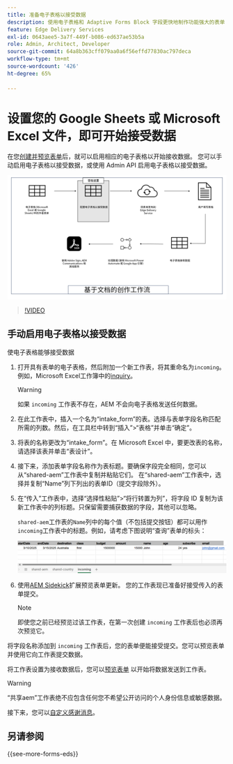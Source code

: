 ```yaml
---
title: 准备电子表格以接受数据
description: 使用电子表格和 Adaptive Forms Block 字段更快地制作功能强大的表单！
feature: Edge Delivery Services
exl-id: 0643aee5-3a7f-449f-b086-ed637ae53b5a
role: Admin, Architect, Developer
source-git-commit: 64a8b363cff079aa0a6f56effd77830ac797deca
workflow-type: tm+mt
source-wordcount: '426'
ht-degree: 65%

---
```


# 设置您的 Google Sheets 或 Microsoft Excel 文件，即可开始接受数据


在您[创建并预览表单](/help/edge/docs/forms/create-forms.md)后，就可以启用相应的电子表格以开始接收数据。 您可以手动启用电子表格以接受数据，或使用 Admin API 启用电子表格以接受数据。

![基于文档的创作生态系统](/help/edge/assets/document-based-authoring-workflow-enable-sheet-to-accept-data.png)


>[!VIDEO](https://video.tv.adobe.com/v/3427489?quality=12&learn=on)



## 手动启用电子表格以接受数据

使电子表格能够接受数据

1. 打开具有表单的电子表格，然后附加一个新工作表，将其重命名为`incoming`。 例如，Microsoft Excel工作簿中的[inquiry](/help/edge/assets/enquiry.xlsx)。

   >[!WARNING]
   >
   > 如果 `incoming` 工作表不存在，AEM 不会向电子表格发送任何数据。

1. 在此工作表中，插入一个名为“intake_form”的表。选择与表单字段名称匹配所需的列数。然后，在工具栏中转到“插入”>“表格”并单击“确定”。

1. 将表的名称更改为“intake_form”。在 Microsoft Excel 中，要更改表的名称，请选择该表并单击“表设计”。

1. 接下来，添加表单字段名称作为表标题。要确保字段完全相同，您可以从“shared-aem”工作表中复制并粘贴它们。  在“shared-aem”工作表中，选择并复制“Name”列下列出的表单ID（提交字段除外）。

1. 在“传入”工作表中，选择“选择性粘贴”>“将行转置为列”，将字段 ID 复制为该新工作表中的列标题。只保留需要捕获数据的字段，其他可以忽略。

   `shared-aem`工作表的`Name`列中的每个值（不包括提交按钮）都可以用作`incoming`工作表中的标题。例如，请考虑下图说明“查询”表单的标头：

   ![“contact-us”表单的字段](/help/edge/assets/contact-us-form-excel-sheet-fields.png)

1. 使用[AEM Sidekick](https://www.aem.live/developer/tutorial#preview-and-publish-your-content)扩展预览表单更新。 您的工作表现已准备好接受传入的表单提交。

   >[!NOTE]
   >
   >即使您之前已经预览过该工作表，在第一次创建 `incoming` 工作表后也必须再次预览它。


将字段名称添加到 `incoming` 工作表后，您的表单便能接受提交。您可以预览表单并使用它向工作表提交数据。

将工作表设置为接收数据后，您可以[预览表单](/help/edge/docs/forms/create-forms.md#preview-the-form-using-your-edge-delivery-service-eds-page) <!--or [use POST requests](#use-admin-apis-to-send-data-to-your-sheet)-->以开始将数据发送到工作表。

>[!WARNING]
>
>  “共享aem”工作表绝不应包含任何您不希望公开访问的个人身份信息或敏感数据。

<!--
### Use Admin APIs to enable a spreadsheet to accept data

You can also send a POST request to the form to enable it to accept data and configure headers for the `incoming` sheet. Upon receiving the POST request, the service analyzes the body of request and autonomously generates the essential headers and sheets needed for data ingestion.

To use Admin APIs to enable a spreadsheet to accept data: 


1. Open the workbook that you have created and change the name of the default sheet to `incoming`. 

    >[!WARNING] 
    >
    > If the `incoming` sheet doesn't exist, AEM won't send any data to this workbook.

1. Preview the sheet in the sidekick.

    >[!NOTE] 
    >
    >Even if you have previewed the sheet before, you must preview it again after creating the `incoming` sheet for the first time.

1. Send the POST request to generate the appropriate headers in the `incoming` sheet, and add the `shared-default` sheets to your spread sheet, if it does not exist already.

    To understand how to format the POST request for setting up your sheet, refer to the [Admin API documentation](https://www.aem.live/docs/admin.html#tag/authentication/operation/profile). You can look at the example provided below: 

    **Request** 
    
    ```JSON

    POST 'https://admin.aem.page/form/{owner}/{repo}/{branch}/contact-us.json' \
    --header 'Content-Type: application/json' \
    --data '{
        "data": {
            "Email": "john@wknd.com",
            "Name": "John",
            "Subject": "Regarding Product Inquiry",
            "Message": "I have some questions about your products.",
            "Phone": "123-456-7890",
            "Company": "Adobe Inc.",
            "Country": "United States",
            "PreferredContactMethod": "Email",
            "SubscribeToNewsletter": true
        }
    }'

    ```


    **Response**

    ```JSON

    HTTP/2 200 
    content-type: application/json
    x-invocation-id: 1b3bd30a-8cfb-4f85-a662-4b1f7cf367c5
    cache-control: no-store, private, must-revalidate
    accept-ranges: bytes
    date: Sat, 10 Feb 2024 09:26:48 GMT
    via: 1.1 varnish
    x-served-by: cache-del21736-DEL
    x-cache: MISS
    x-cache-hits: 0
    x-timer: S1707557205.094883,VS0,VE3799
    strict-transport-security: max-age=31557600
    content-length: 138

    {"rowCount":2,"columns":["Email","Name","Subject","Message","Phone","Company","Country",      "PreferredContactMethod","SubscribeToNewsletter"]}%

    ```

    You can use tools like curl or Postman to execute this POST request, as demonstrated below:

    ```JSON

    curl -s -i -X POST 'https://admin.aem.page/form/wkndform/wefinance/main/contact-us.json' \
        --header 'Content-Type: application/json' \
        --data '{
            "data": {
                "Email": "john@wknd.com",
                "Name": "John",
                "Subject": "Regarding Product Inquiry",
                "Message": "I have some questions about your products.",
                "Phone": "123-456-7890",
                "Company": "Wknd Inc.",
                "Country": "United States",
                "PreferredContactMethod": "Email",
                "SubscribeToNewsletter": true
        }
    }'

    ```

    The above mentioned POST request provides sample data, including both form fields and their respective sample values. This data is used by the Admin service to set up the form.

    Your form is now enabled to accept data. You also observe the following changes in your spreadsheet: 

## Automatic changes to sheet once it is enabled to accept data. 

Once the sheet is set to recieve data, you observe the following changes in your spreadsheet: 

A sheet named "Slack" is added to your Excel Workbook or Google Sheet. In this sheet, you can configure automatic notifications for a designated Slack channel whenever new data is ingested into your spreadsheet. At present, AEM supports notifications exclusively to the AEM Engineering Slack organization and the Adobe Enterprise Support organization.

1. To set up Slack notifications enter the "teamId" of the Slack workspace and the "channel name" or "ID". You can also ask the slack-bot (with the debug command) for the "teamId" and the "channel ID". Using the "channel ID" instead of the "channel name" is preferable, as it survives channel renames.

    >[!NOTE] 
    >
    > Older forms didn't have the "teamId" column. The "teamId" was included in the channel column, separated by a "#" or "/".

1. Enter any title that you want and under fields enter the names of the fields you want to see in the Slack notification. Each heading should be separated by a comma (For example name, email).

    >[!WARNING] 
    >
    >  Never should the "shared-default" sheets contain any personally identifiable information or sensitive data that you are not comfortable with being publicly accessible.



<!--
## Send data to your sheet {#send-data-to-your-sheet}

After the sheet is set to receive data, you can [preview the form using Adaptive Forms Block](/help/edge/docs/forms/create-forms.md#preview-the-form-using-your-edge-delivery-service-eds-page) or [use Admin APIs](#use-admin-apis-to-send-data-to-your-sheet) to start sending data to the sheet.

### Use Admin APIs to send data to your sheet

You can send POST requests directly to your form using aem.page, aem.live, or your production domain, to send data. 


```JSON

POST https://branch–repo–owner.aem.(page|live)/email-form
POST https://my-domain.com/email-form

```

>[!NOTE] 
>
> The URL should not have the .json extension. You must publish the sheet for POST operations to function on `.live` or on the production domain.

#### Formatting the form data

There are a few different ways that you can format the form data in the POST body. You can use: 

* array of `name:value` pairs: 
    
    ```JSON
    
    {
      "data": [
        { "name": "name", "value": "Clark Kent" },
        { "name": "email", "value": "superman@example.com" },
        { "name": "subject", "value": "Regarding Product Inquiry" },
        { "name": "message", "value": "I have some questions about your products." },
        { "name": "phone", "value": "123-456-7890" },
        { "name": "company", "value": "Example Inc." },
        { "name": "country", "value": "United States" },
        { "name": "preferred_contact_method", "value": "Email" },
        { "name": "newsletter_subscribe", "value": true }
      ]
    }

    ```

    For example

    ```JSON

    curl -s -i -X POST 'https://main--wefinance--wkndform.aem.page/contact-us' \
        --header 'Content-Type: application/json' \
        --data '{
        "data": [
            { "name": "name", "value": "Clark Kent" },
            { "name": "email", "value": "superman@example.com" },
            { "name": "subject", "value": "Regarding Product Inquiry" },
            { "name": "message", "value": "I have some questions about your        products." },
            { "name": "phone", "value": "123-456-7890" },
            { "name": "company", "value": "Example Inc." },
            { "name": "country", "value": "United States" },
            { "name": "preferred_contact_method", "value": "Email" },
            { "name": "newsletter_subscribe", "value": true }
        ]
    }'

    ```



* an object with `key:value` pairs:

    ```JSON

        {
          "data": {
            "name": "Jessica Jones",
            "email": "jj@example.com",
            "subject": "Regarding Product Inquiry",
            "message": "I have some questions about your products.",
            "phone": "123-456-7890",
            "company": "Example Inc.",
            "country": "United States",
            "preferred_contact_method": "Email",
            "newsletter_subscribe": true
          }
        }

    ```

    For example,

    ```JSON

    curl -s -i -X POST 'https://admin.aem.page/form/wkndform/wefinance/main/contact-us.json' \
    --header 'Content-Type: application/json' \
    --data '{
        "data": {
            "Email": "khushwant@wknd.com",
            "Name": "khushwant",
            "Subject": "Regarding Product Inquiry",
            "Message": "I have some questions about your products.",
            "Phone": "123-456-7890",
            "Company": "Adobe Inc.",
            "Country": "United States",
            "PreferredContactMethod": "Email",
            "SubscribeToNewsletter": true
        }
    }'

    ```

* URL encoded (`x-www-form-urlencoded`) body (with `content-type` header set to `application/x-www-form-urlencoded`)

    ```Shell

    'Email=kent%40wknd.com&Name=clark&Subject=Regarding+Product+Inquiry&Message=I   +have+some+questions+about+your+products.&Phone=123-456-7890&Company=Adobe+Inc.&   Country=United+States&PreferredContactMethod=Email&SubscribeToNewsletter=true'

    ```

    For example, if your project's repository is named "wefinance", it's located under the account owner "wkndform", and you're using the "main" branch.,

    ```Shell

    curl -s -i -X POST \
      -d 'Email=kent%40wknd.com&Name=clark&Subject=Regarding+Product+Inquiry&   Message=I+have+some+questions+about+your+products.&Phone=123-456-7890& Company=Adobe+Inc.&Country=United+States&PreferredContactMethod=Email&   SubscribeToNewsletter=true' \
      https://main--wefinance--wkndform.aem.live/contact-us

    ```
-->

接下来，您可以[自定义感谢消息](/help/edge/docs/forms/thank-you-page-form.md)。

## 另请参阅

{{see-more-forms-eds}}
